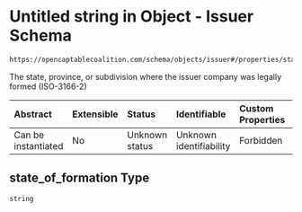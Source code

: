 # Untitled string in Object - Issuer Schema

```txt
https://opencaptablecoalition.com/schema/objects/issuer#/properties/state_of_formation
```

The state, province, or subdivision where the issuer company was legally formed (ISO-3166-2)

| Abstract            | Extensible | Status         | Identifiable            | Custom Properties | Additional Properties | Access Restrictions | Defined In                                                                            |
| :------------------ | :--------- | :------------- | :---------------------- | :---------------- | :-------------------- | :------------------ | :------------------------------------------------------------------------------------ |
| Can be instantiated | No         | Unknown status | Unknown identifiability | Forbidden         | Allowed               | none                | [Issuer.schema.json*](../../schema/objects/Issuer.schema.json "open original schema") |

## state_of_formation Type

`string`
